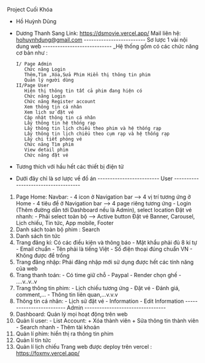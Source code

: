 Project Cuối Khóa 
- Hồ Huỳnh Dũng
- Dương Thanh Sang
Link: https://dsmovie.vercel.app/
Mail liên hệ: hohuynhdung@gmail.com
------------------------- Sơ lược 1 vài nội dung web ----------------------------
_Hệ thống gồm có các chức năng cơ bản như :
       
      I/ Page Admin
         Chức năng Login
         Thêm,Tìm ,Xóa,Sửa Phim Hiển thị thông tin phim
         Quản lý người dùng
      II/Page User
         Hiện thị thông tin tất cả phim đang hiện có
         Chức năng Login
         Chức năng Register account
         Xem thông tin cá nhân
         Xem lịch sử đặt vé
         Cập nhật thông tin cá nhân
         Lấy thông tin hệ thống rạp
         Lấy thông tin lịch chiếu theo phim và hệ thống rạp
         Lấy thông tin lịch chiếu theo cụm rạp và hệ thống rạp
         Lấy chi tiết phòng vé
         Chức năng Tìm phim
         View detail phim 
         Chức năng đặt vé
         
- Tương thích với hầu hết các thiết bị điện tử
- Dưới đây chỉ là sơ lược về đồ án
       ------------------------- User ------------------------------------
1. Page Home: Navbar: - 4 icon ở Navigation bar --> 4 vị trí tương ứng ở Home
                      - 4 tiêu đề ở Navigation bar --> 4 page riêng tương ứng
                      - Login (Thêm đường dẫn tới Dashboard nếu là Admin), select location
              Đặt vé nhanh: - Phải select toàn bộ --> Active button Đặt vé
              Banner, Carousel, Lịch chiếu, Tin tức, App mobile, Footer
2. Danh sách toàn bộ phim : Search
3. Danh sách tin tức
4. Trang đăng kí: Có các điều kiện và thông báo - Mật khẩu phải đủ 8 kí tự
                                                - Email chuẩn
                                                - Tên phải là tiếng Việt
                                                - Số điện thoại đúng chuẩn VN
                                                - Không được để trống
5. Trang đăng nhập: Phải đăng nhập mới sử dụng được hết các tính năng của web
6. Trang thanh toán: - Có time giữ chỗ
                     - Paypal 
                     - Render chọn ghế
                     - ....v..v..v
7. Trang thông tin phim: - Lịch chiếu tương ứng
                         - Đặt vé
                         - Đánh giá, comment,...
                         - Thông tin liên quan,...v.v.v
8. Thông tin cá nhân: - Lịch sử đặt vé
                      - Information
                      - Edit Information
        ------------------------- Admin ---------------------------------
1. Dashboard: Quản lý mọi hoạt động trên web
2. Quản lí user: - List Account: + Xóa thành viên
                                 + Sửa thông tin thành viên
                 - Search nhanh
                 - Thêm tài khoản
3. Quản lí phim: 
       hiển thị ra thông tin phim 
4. Quản lí tin tức
5. Quản lí lịch chiếu 
Trang web được deploy trên vercel : https://foxmv.vercel.app/
                         
              
